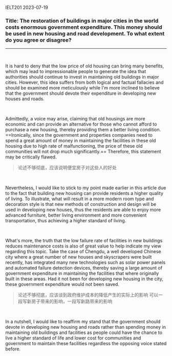 IELT201 2023-07-19

### Title: The restoration of buildings in major cities in the world costs enormous government expenditure. This money should be used in new housing and road development. To what extent do you agree or disagree?

---

<br/>

It is hard to deny that the low price of old housing can bring many benefits, which may lead to impressionable people to generate the idea that authorities should continue to invest in maintaining old buildings in major cities. However, this idea suffers from both logical and factual fallacies and should be examined more meticulously while I'm more inclined to believe that the government should devote their expenditure in developing new houses and roads.

<br/>

Admittedly, a voice may arise, claiming that old housings are more economic and can provide an alternative for those who cannot afford to purchase a new housing, thereby providing them a better living condition. ==Ironically, since the government and properties companies need to spend a great amount of money in maintaining the facilities in these old housing due to high rate of malfunctioning, the price of these old communities will not drop much significantly.== Therefore, this statement may be critically flawed.
>论述不够彻底，应该说明便宜房子对这些人的好处

<br/>

Nevertheless, I would like to stick to my point made earlier in this article due to the fact that building new housing can provide residents a higher quality of living. To illustrate, what will result in a more modern room type and decoration style is that new methods of construction and design will be used in developing new houses, thus the residents are able to enjoy more advanced furniture, better living environment and more convenient transportation, thus achieving a higher standard of living.

<br/>

What's more, the truth that the low failure rate of facilities in new buildings reduces maintenance costs is also of great value to help indicate my view regarding this topic. Take the case of Chengdu, a well developed Chinese city where a great number of new houses and skyscrapers were built recently, has integrated many new technologies such as solar power panels and automated failure detection devices, thereby saving a large amount of government expenditure in maintaining the facilities that where originally built in these areas. Had it not been for developing new housing in the city, these government expenditure would not been saved.
>论述不够彻底，应该谈到政府维护成本的降低产生的实际上的影响
>可以一段写新房子带来的影响，一段写新路带来的影响

<br/>

In a nutshell, I would like to reaffirm my stand that the government should devote in developing new housing and roads rather than spending money in maintaining old buildings and facilities as people could have the chance to live a higher standard of life and lower cost for communities and government to maintain these facilities regardless the opposing voice stated before.